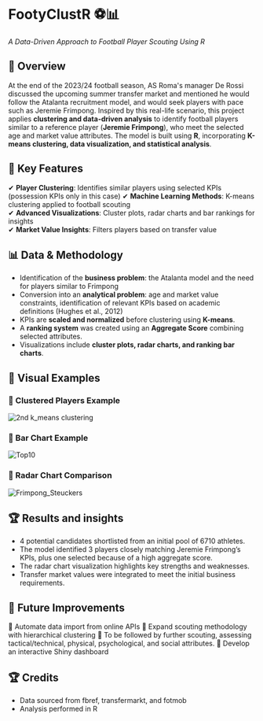 # FootyClustR ⚽📊  
_A Data-Driven Approach to Football Player Scouting Using R_

## 📌 Overview  
At the end of the 2023/24 football season, AS Roma's manager De Rossi discussed the upcoming summer transfer market and mentioned he would follow the Atalanta recruitment model, and would seek players with pace such as Jeremie Frimpong. Inspired by this real-life scenario, this project applies **clustering and data-driven analysis** to identify football players similar to a reference player (**Jeremie Frimpong**), who meet the selected age and market value attributes. The model is built using **R**, incorporating **K-means clustering, data visualization, and statistical analysis**.

## 🚀 Key Features  
✔ **Player Clustering**: Identifies similar players using selected KPIs (possession KPIs only in this case) 
✔ **Machine Learning Methods**: K-means clustering applied to football scouting  
✔ **Advanced Visualizations**: Cluster plots, radar charts and bar rankings for insights  
✔ **Market Value Insights**: Filters players based on transfer value  

## 📊 Data & Methodology  
- Identification of the **business problem**: the Atalanta model and the need for players similar to Frimpong
- Conversion into an **analytical problem**: age and market value constraints, identification of relevant KPIs based on academic definitions (Hughes et al., 2012)
- KPIs are **scaled and normalized** before clustering using **K-means**.  
- A **ranking system** was created using an **Aggregate Score** combining selected attributes.  
- Visualizations include **cluster plots, radar charts, and ranking bar charts**. 

## 🔎 Visual Examples  
### 📌 Clustered Players Example  
![2nd k_means clustering](https://github.com/user-attachments/assets/91a1f215-2e95-4cc0-bac8-2d93ecfdc86d)

### 📌 Bar Chart Example  
![Top10](https://github.com/user-attachments/assets/5b4d0a0f-a802-4412-8c9c-eb57d0e97b7a)

### 📌 Radar Chart Comparison  
![Frimpong_Steuckers](https://github.com/user-attachments/assets/c3a5182e-be35-4bd9-88ef-b669328a7f36)

## 🏆 Results and insights
- 4 potential candidates shortlisted from an initial pool of 6710 athletes.
- The model identified 3 players closely matching Jeremie Frimpong’s KPIs, plus one selected because of a high aggregate score.
- The radar chart visualization highlights key strengths and weaknesses.
- Transfer market values were integrated to meet the initial business requirements.

## 📌 Future Improvements
🔹 Automate data import from online APIs
🔹 Expand scouting methodology with hierarchical clustering
🔹 To be followed by further scouting, assessing tactical/technical, physical, psychological, and social attributes.
🔹 Develop an interactive Shiny dashboard

## 🏆 Credits
- Data sourced from fbref, transfermarkt, and fotmob
- Analysis performed in R
